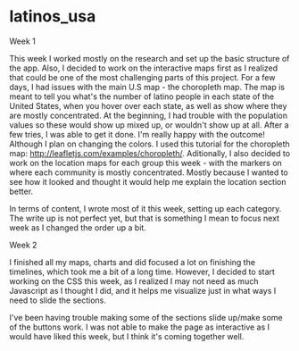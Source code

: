 # latinos_usa

Week 1

This week I worked mostly on the research and set up the basic structure of the app. Also, I decided to work on the interactive maps first as I realized that could be one of the most challenging parts of this project.
For a few days, I had issues with the main U.S map - the choropleth map. The map is meant to tell you what's the number of latino people in each state of the United States, when you hover over each state, as well as show where they are mostly concentrated. At the beginning, I had trouble with the population values so these would show up mixed up, or wouldn't show up at all. After a few tries, I was able to get it done. I'm really happy with the outcome! Although I plan on changing the colors. I used this tutorial for the choropleth map: http://leafletjs.com/examples/choropleth/.
Aditionally, I also decided to work on the location maps for each group this week - with the markers on where each community is mostly concentrated. Mostly because I wanted to see how it looked and thought it would help me explain the location section better.

In terms of content, I wrote most of it this week, setting up each category. The write up is not perfect yet, but that is something I mean to focus next week as I changed the order up a bit.


Week 2


I finished all my maps, charts and did focused a lot on finishing the timelines, which took me a bit of a long time. However, I decided to start working on the CSS this week, as I realized I may not need as much Javascript as I thought I did, and it helps me visualize just in what ways I need to slide the sections.

 I've been having trouble making some of the sections slide up/make some of the buttons work. I was not able to make the page as interactive as I would have liked this week, but I think it's coming together well.
